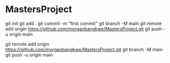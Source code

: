 # MastersProject
git init
git add .
git commit -m "first commit"
git branch -M main
git remote add origin https://github.com/morganbangkwe/MastersProject.git
git push -u origin main

git remote add origin https://github.com/morganbangkwe/MastersProject.git
git branch -M main
git push -u origin main